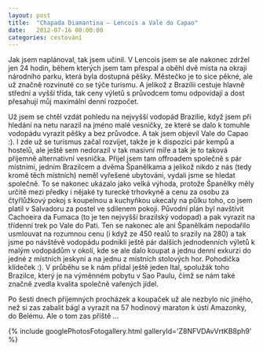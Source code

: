```yaml
---
layout: post
title:  "Chapada Diamantina – Lencois a Vale do Capao"
date:   2012-07-16 00:00:00
categories: cestování
---
```


Jak jsem naplánoval, tak jsem učinil. V Lencois jsem se ale nakonec zdržel jen 24 hodin, během kterých jsem tam přespal a oběhl dvě místa na okraji národního parku, která byla dostupná pěšky. Městečko je to sice pěkné, ale už značně rozvinuté co se týče turismu. A jelikož z Brazílii cestuje hlavně střední a vyšší třída, tak ceny výletů s průvodcem tomu odpovídají a dost přesahují můj maximální denní rozpočet.

Už jsem se chtěl vzdát pohledu na nejvyšší vodopád Brazílie, když jsem při hledání na netu narazil na jméno malé vesničky, ze které se dalo k tomuhle vodopádu vyrazit pěšky a bez průvodce. A tak jsem objevil Vale do Capao :). I zde už se turismus začal rozvíjet, takže je k dispozici pár kempů a hostelů, ale ještě sem nedorazil v tak masivní míře a tak je to taková příjemně alternativní vesnička. Přijel jsem tam offroadem společně s pár místními, jedním Brazilcem a dvěma Španělkama a jelikož nikdo z nás (tedy kromě těch místních) neměl vyřešené ubytováni, vydali jsme se hledat společně. To se nakonec ukázalo jako velká výhoda, protože Španělky měly určitě mezi předky i nějaké ty turecké trhovkyně a cenu za osobu za čtyřlůžkový pokoj s koupelnou a kuchyňkou ukecaly na půlku toho, co jsem platil v Salvadoru za postel ve sdilenem pokoji. Původní plán byl navštívit Cachoeira da Fumaca (to je ten nejvyšší brazilský vodopad) a pak vyrazit na třídenní trek po Vale do Pati. Ten se nakonec ale ani Španělkám nepodařilo usmlouvat na rozumnou cenu (i když ze 450 realů to srazily na 280) a tak jsme po návštěvě vodopádu podnikli ještě pár dalších jednodenních výletů k malým vodopádům v okolí, kde se ale dalo koupat a jednu denní exkurzi do jedné z místních jeskyní a na jednu z místních stolových hor. Pohodička klídeček :). V průběhu se k nám přidal ještě jeden Ital, spolužák toho Brazilce, který je na výměnném pobytu v Sao Paulu, čímž se nám také značně zvedla kvalita společně vařených jídel.

Po šesti dnech příjemných procházek a koupaček už ale nezbylo nic jiného, než si zas zabalit bágl a vyrazit na 57 hodinový maraton k ústí Amazonky, do Belému. Ale o tom zas příště …

{% include googlePhotosFotogallery.html galleryId='Z8NFVDAvVrtKB8ph9' %}
